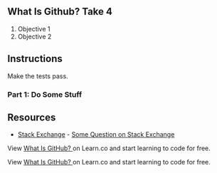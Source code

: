 ## What Is Github? Take 4

1. Objective 1
2. Objective 2

## Instructions

Make the tests pass.

### Part 1: Do Some Stuff

## Resources

* [Stack Exchange](http://www.stackexchange.com) - [Some Question on Stack Exchange](http://www.stackexchange.com/questions/123)

<p class='util--hide'>View <a href='https://learn.co/lessons/what-is-github'>What Is GitHub? </a> on Learn.co and start learning to code for free.</p>

<p class='util--hide'>View <a href='https://learn.co/lessons/what-is-github'>What Is GitHub? </a> on Learn.co and start learning to code for free.</p>

